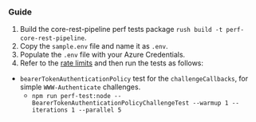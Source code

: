 ### Guide

1. Build the core-rest-pipeline perf tests package `rush build -t perf-core-rest-pipeline`.
3. Copy the `sample.env` file and name it as `.env`.
4. Populate the `.env` file with your Azure Credentials.
5. Refer to the [rate limits](https://docs.microsoft.com/azure/active-directory/enterprise-users/directory-service-limits-restrictions) and then run the tests as follows:

- `bearerTokenAuthenticationPolicy` test for the `challengeCallbacks`, for simple `WWW-Authenticate` challenges.
  - `npm run perf-test:node -- BearerTokenAuthenticationPolicyChallengeTest --warmup 1 --iterations 1 --parallel 5`
